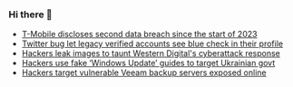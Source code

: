 ### Hi there 👋

<!--START_SECTION:feed-->
* [T-Mobile discloses second data breach since the start of 2023](https://www.bleepingcomputer.com/news/security/t-mobile-discloses-second-data-breach-since-the-start-of-2023/)
* [Twitter bug let legacy verified accounts see blue check in their profile](https://www.bleepingcomputer.com/news/technology/twitter-bug-let-legacy-verified-accounts-see-blue-check-in-their-profile/)
* [Hackers leak images to taunt Western Digital's cyberattack response](https://www.bleepingcomputer.com/news/security/hackers-leak-images-to-taunt-western-digitals-cyberattack-response/)
* [Hackers use fake ‘Windows Update’ guides to target Ukrainian govt](https://www.bleepingcomputer.com/news/security/hackers-use-fake-windows-update-guides-to-target-ukrainian-govt/)
* [Hackers target vulnerable Veeam backup servers exposed online](https://www.bleepingcomputer.com/news/security/hackers-target-vulnerable-veeam-backup-servers-exposed-online/)
<!--END_SECTION:feed-->

<!--
**frankenk/frankenk** is a ✨ _special_ ✨ repository because its `README.md` (this file) appears on your GitHub profile.

Here are some ideas to get you started:

- 🔭 I’m currently working on ...
- 🌱 I’m currently learning ...
- 👯 I’m looking to collaborate on ...
- 🤔 I’m looking for help with ...
- 💬 Ask me about ...
- 📫 How to reach me: ...
- 😄 Pronouns: ...
- ⚡ Fun fact: ...
-->



